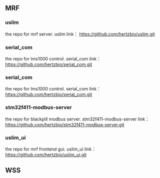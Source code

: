 

## MRF
### uslim
the repo for mrf server.  uslim link：
https://github.com/hertzbio/uslim.git
  
### serial_com
the repo for lms1000 control.  serial_com link：
https://github.com/hertzbio/serial_com.git 
   
### serial_com
the repo for lms1000 control.  serial_com link：
https://github.com/hertzbio/serial_com.git 

### stm32f411-modbus-server
the repo for blackpill modbus server.  stm32f411-modbus-server link：
https://github.com/hertzbio/stm32f411-modbus-server.git

### uslim_ui
the repo for mrf frontend gui.  uslim_ui link：
https://github.com/hertzbio/uslim_ui.git

## WSS


